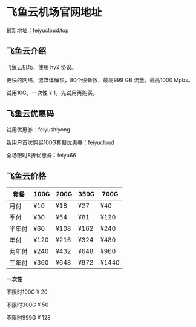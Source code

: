 # 飞鱼云机场官网地址

最新地址：[feiyucloud.top](https://url.gogogomiao.one/QYTN)

## 飞鱼云介绍

飞鱼云机场，使用 hy2 协议。

更快的网络，流媒体解锁，80个设备数，最高999 GB 流量，最高1000 Mpbs。

试用10G，一次性 ¥ 1，先试用再购买。

## 飞鱼云优惠码

试用优惠券：feiyushiyong

新用户首次购买100G套餐优惠券：feiyucloud

全场限时8折优惠券：feiyu66

## 飞鱼云价格

|套餐|100G|200G|350G|700G|
|----|----|----|----|----|
|月付|¥10|¥18|¥27|¥40|
|季付|¥30|¥54|¥81|¥120|
|半年付|¥60|¥108|¥162|¥240|
|年付|¥120|¥216|¥324|¥480|
|两年付|¥240|¥432|¥648|¥960|
|三年付|¥360|¥648|¥972|¥1440|

**一次性**

不限时100G ¥ 20

不限时300G ¥ 50

不限时999G ¥ 128
